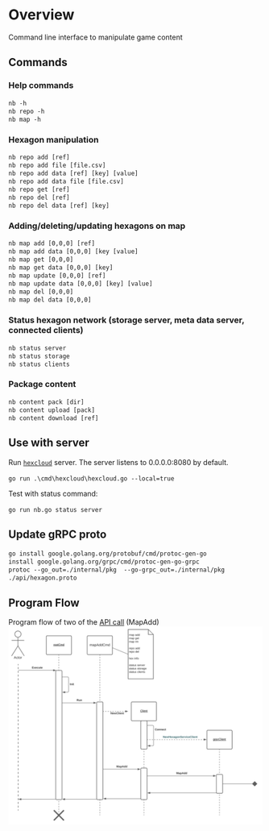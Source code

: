# Overview
Command line interface to manipulate game content

## Commands
### Help commands
    nb -h
    nb repo -h
    nb map -h

### Hexagon manipulation
    nb repo add [ref]
    nb repo add file [file.csv]
    nb repo add data [ref] [key] [value]
    nb repo add data file [file.csv]
    nb repo get [ref]
    nb repo del [ref]
    nb repo del data [ref] [key]

### Adding/deleting/updating hexagons on map
    nb map add [0,0,0] [ref]
    nb map add data [0,0,0] [key [value]
    nb map get [0,0,0]
    nb map get data [0,0,0] [key]
    nb map update [0,0,0] [ref]
    nb map update data [0,0,0] [key] [value]
    nb map del [0,0,0]
    nb map del data [0,0,0]
    
### Status hexagon network (storage server, meta data server, connected clients)
    nb status server
    nb status storage
    nb status clients

### Package content
    nb content pack [dir]
    nb content upload [pack]
    nb content download [ref]

## Use with server
Run [`hexcloud`](https://github.com/3vilM33pl3/hexcloud) server. The server listens to 0.0.0.0:8080 by default.

`go run .\cmd\hexcloud\hexcloud.go --local=true`

Test with status command:

`go run nb.go status server`

## Update gRPC proto
```shell
go install google.golang.org/protobuf/cmd/protoc-gen-go
install google.golang.org/grpc/cmd/protoc-gen-go-grpc
protoc --go_out=./internal/pkg  --go-grpc_out=./internal/pkg ./api/hexagon.proto
```

## Program Flow
Program flow of two of the [API call](./api/hexagon.proto) (MapAdd)
![UML Sequence Diagram](./images/hexcli.svg)
